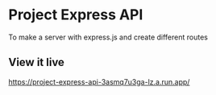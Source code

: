 # Project Express API

To make a server with express.js and create different routes

## View it live

https://project-express-api-3asmq7u3ga-lz.a.run.app/
